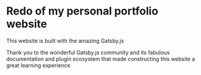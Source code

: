 # Redo of my personal portfolio website

This website is built with the amazing Gatsby.js

Thank you to the wonderful Gatsby.js community and its fabulous documentation and plugin ecosystem
that made constructing this website a great learning experience
